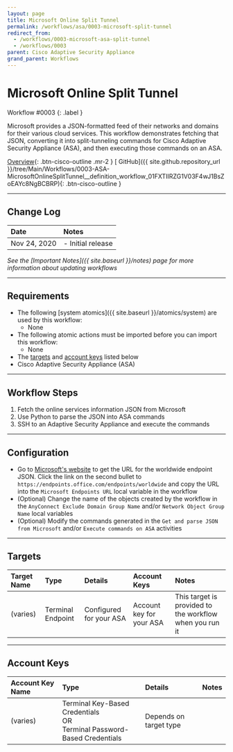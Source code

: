 ```yaml
---
layout: page
title: Microsoft Online Split Tunnel
permalink: /workflows/asa/0003-microsoft-split-tunnel
redirect_from:
  - /workflows/0003-microsoft-asa-split-tunnel
  - /workflows/0003
parent: Cisco Adaptive Security Appliance
grand_parent: Workflows
---
```


# Microsoft Online Split Tunnel
<div markdown="1">
Workflow #0003
{: .label }
</div>

Microsoft provides a JSON-formatted feed of their networks and domains for their various cloud services. This workflow demonstrates fetching that JSON, converting it into split-tunneling commands for Cisco Adaptive Security Appliance (ASA), and then executing those commands on an ASA.

[<i class="fa fa-video mr-1"></i> Overview](https://www.youtube.com/watch?v=K1WEFREjrco&list=PLPFIie48Myg2tu2gHbgm-moYg8LDaXsSo){: .btn-cisco-outline .mr-2 } [<i class="fab fa-github mr-1"></i> GitHub]({{ site.github.repository_url }}/tree/Main/Workflows/0003-ASA-MicrosoftOnlineSplitTunnel__definition_workflow_01FXTIIRZG1V03F4wJ1BsZoEAYc8NgBCBRP){: .btn-cisco-outline }

---

## Change Log

| Date | Notes |
|:-----|:------|
| Nov 24, 2020 | - Initial release |

_See the [Important Notes]({{ site.baseurl }}/notes) page for more information about updating workflows_

---

## Requirements
* The following [system atomics]({{ site.baseurl }}/atomics/system) are used by this workflow:
	* None
* The following atomic actions must be imported before you can import this workflow:
	* None
* The [targets](#targets) and [account keys](#account-keys) listed below
* Cisco Adaptive Security Appliance (ASA)

---

## Workflow Steps
1. Fetch the online services information JSON from Microsoft
1. Use Python to parse the JSON into ASA commands
1. SSH to an Adaptive Security Appliance and execute the commands

---

## Configuration
* Go to [Microsoft's website](http://aka.ms/ipurlws) to get the URL for the worldwide endpoint JSON. Click the link on the second bullet to `https://endpoints.office.com/endpoints/worldwide` and copy the URL into the `Microsoft Endpoints URL` local variable in the workflow
* (Optional) Change the name of the objects created by the workflow in the `AnyConnect Exclude Domain Group Name` and/or `Network Object Group Name` local variables
* (Optional) Modify the commands generated in the `Get and parse JSON from Microsoft` and/or `Execute commands on ASA` activities

---

## Targets

| Target Name | Type | Details | Account Keys | Notes |
|:------------|:-----|:--------|:-------------|:------|
| (varies) | Terminal Endpoint | Configured for your ASA | Account key for your ASA | This target is provided to the workflow when you run it |

---

## Account Keys

| Account Key Name | Type | Details | Notes |
|:-----------------|:-----|:--------|:------|
| (varies) | Terminal Key-Based Credentials<br />OR<br />Terminal Password-Based Credentials | Depends on target type | |
